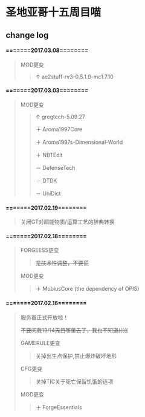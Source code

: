# 圣地亚哥十五周目喵
## change log
#### =======2017.03.08========
> MOD更变
> > ↑ ae2stuff-rv3-0.5.1.9-mc1.7.10


#### =======2017.03.03========
> MOD更变
> > ↑ gregtech-5.09.27
> >
> > ＋ Aroma1997Core
> >
> > ＋ Aroma1997s-Dimensional-World
> >
> > ＋ NBTEdit
> >
> > － DefenseTech
> >
> > － DTDK
> >
> > － UniDict

#### =======2017.02.19========
> 关闭GT对超能物质/运算工艺的辞典转换

#### =======2017.02.18========
> FORGEESS更变
> > ~~是技术性调整，不要慌~~
> 
> MOD更变
> > ＋ MobiusCore (the dependency of OPIS)
 
#### =======2017.02.16========
> 服务器正式开放啦！
> 
> ~~不要问我13/14周目哪里去了，我也不知道(((((~~
> 
> GAMERULE更变
> > 关掉出生点保护,禁止爆炸破坏地形
> 
> CFG更变
> > 关掉TIC关于死亡保留饥饿的选项
> 
> MOD更变
> > ＋ ForgeEssentials
